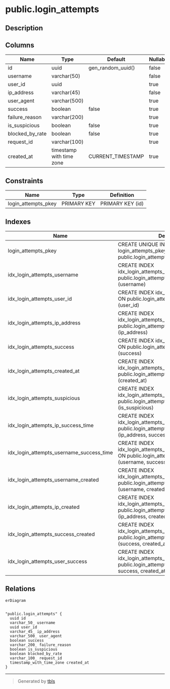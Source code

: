 # public.login_attempts

## Description

## Columns

| Name | Type | Default | Nullable | Children | Parents | Comment |
| ---- | ---- | ------- | -------- | -------- | ------- | ------- |
| id | uuid | gen_random_uuid() | false |  |  |  |
| username | varchar(50) |  | false |  |  |  |
| user_id | uuid |  | true |  |  |  |
| ip_address | varchar(45) |  | false |  |  |  |
| user_agent | varchar(500) |  | true |  |  |  |
| success | boolean | false | true |  |  |  |
| failure_reason | varchar(200) |  | true |  |  |  |
| is_suspicious | boolean | false | true |  |  |  |
| blocked_by_rate | boolean | false | true |  |  |  |
| request_id | varchar(100) |  | true |  |  |  |
| created_at | timestamp with time zone | CURRENT_TIMESTAMP | true |  |  |  |

## Constraints

| Name | Type | Definition |
| ---- | ---- | ---------- |
| login_attempts_pkey | PRIMARY KEY | PRIMARY KEY (id) |

## Indexes

| Name | Definition |
| ---- | ---------- |
| login_attempts_pkey | CREATE UNIQUE INDEX login_attempts_pkey ON public.login_attempts USING btree (id) |
| idx_login_attempts_username | CREATE INDEX idx_login_attempts_username ON public.login_attempts USING btree (username) |
| idx_login_attempts_user_id | CREATE INDEX idx_login_attempts_user_id ON public.login_attempts USING btree (user_id) |
| idx_login_attempts_ip_address | CREATE INDEX idx_login_attempts_ip_address ON public.login_attempts USING btree (ip_address) |
| idx_login_attempts_success | CREATE INDEX idx_login_attempts_success ON public.login_attempts USING btree (success) |
| idx_login_attempts_created_at | CREATE INDEX idx_login_attempts_created_at ON public.login_attempts USING btree (created_at) |
| idx_login_attempts_suspicious | CREATE INDEX idx_login_attempts_suspicious ON public.login_attempts USING btree (is_suspicious) |
| idx_login_attempts_ip_success_time | CREATE INDEX idx_login_attempts_ip_success_time ON public.login_attempts USING btree (ip_address, success, created_at) |
| idx_login_attempts_username_success_time | CREATE INDEX idx_login_attempts_username_success_time ON public.login_attempts USING btree (username, success, created_at) |
| idx_login_attempts_username_created | CREATE INDEX idx_login_attempts_username_created ON public.login_attempts USING btree (username, created_at DESC) |
| idx_login_attempts_ip_created | CREATE INDEX idx_login_attempts_ip_created ON public.login_attempts USING btree (ip_address, created_at DESC) |
| idx_login_attempts_success_created | CREATE INDEX idx_login_attempts_success_created ON public.login_attempts USING btree (success, created_at DESC) |
| idx_login_attempts_user_success | CREATE INDEX idx_login_attempts_user_success ON public.login_attempts USING btree (user_id, success, created_at DESC) |

## Relations

```mermaid
erDiagram


"public.login_attempts" {
  uuid id
  varchar_50_ username
  uuid user_id
  varchar_45_ ip_address
  varchar_500_ user_agent
  boolean success
  varchar_200_ failure_reason
  boolean is_suspicious
  boolean blocked_by_rate
  varchar_100_ request_id
  timestamp_with_time_zone created_at
}
```

---

> Generated by [tbls](https://github.com/k1LoW/tbls)
